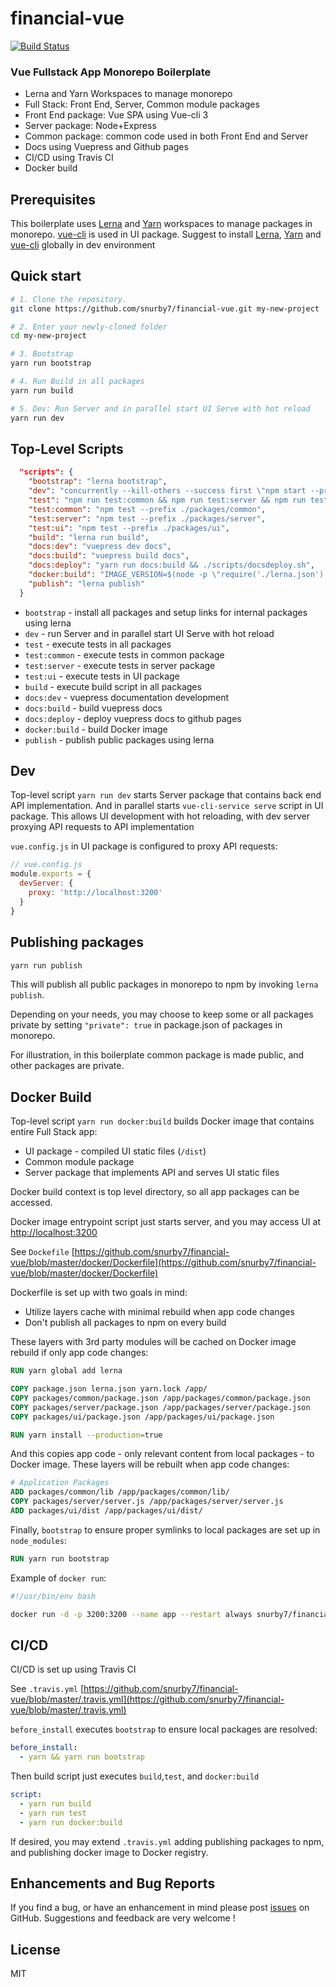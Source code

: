 # financial-vue

[![Build Status](https://travis-ci.org/snurby7/financial-vue.svg?branch=master)](https://travis-ci.org/snurby7/financial-vue)

### Vue Fullstack App Monorepo Boilerplate

* Lerna and Yarn Workspaces to manage monorepo
* Full Stack: Front End, Server, Common module packages
* Front End package: Vue SPA using Vue-cli 3
* Server package: Node+Express
* Common package: common code used in both Front End and Server
* Docs using Vuepress and Github pages
* CI/CD using Travis CI
* Docker build


## Prerequisites

This boilerplate uses [Lerna](https://lernajs.io/) and [Yarn](https://yarnpkg.com/lang/en/) workspaces to manage packages in monorepo.
[vue-cli](https://cli.vuejs.org/) is used in UI package. Suggest to install [Lerna](https://lernajs.io/), [Yarn](https://yarnpkg.com/en/docs/install) and [vue-cli](https://cli.vuejs.org/) globally in dev environment


## Quick start

```bash
# 1. Clone the repository.
git clone https://github.com/snurby7/financial-vue.git my-new-project

# 2. Enter your newly-cloned folder
cd my-new-project

# 3. Bootstrap
yarn run bootstrap

# 4. Run Build in all packages
yarn run build

# 5. Dev: Run Server and in parallel start UI Serve with hot reload
yarn run dev

```

## Top-Level Scripts


```json
  "scripts": {
    "bootstrap": "lerna bootstrap",
    "dev": "concurrently --kill-others --success first \"npm start --prefix ./packages/server\" \"npm run serve --prefix ./packages/ui\"",
    "test": "npm run test:common && npm run test:server && npm run test:ui",
    "test:common": "npm test --prefix ./packages/common",
    "test:server": "npm test --prefix ./packages/server",
    "test:ui": "npm test --prefix ./packages/ui",
    "build": "lerna run build",
    "docs:dev": "vuepress dev docs",
    "docs:build": "vuepress build docs",
    "docs:deploy": "yarn run docs:build && ./scripts/docsdeploy.sh",
    "docker:build": "IMAGE_VERSION=$(node -p \"require('./lerna.json').version\") && docker image build -t $npm_package_config_imageRepo:$IMAGE_VERSION -f ./docker/Dockerfile .",
    "publish": "lerna publish"
  }

```

* `bootstrap` - install all packages and setup links for internal packages using lerna
* `dev` - run Server and in parallel start UI Serve with hot reload
* `test` - execute tests in all packages
* `test:common` -  execute tests in common package
* `test:server` -  execute tests in server package
* `test:ui` -  execute tests in UI package
* `build` -  execute build script in all packages
* `docs:dev` - vuepress documentation development
* `docs:build` -  build vuepress docs
* `docs:deploy` - deploy vuepress docs to github pages
* `docker:build` - build Docker image
* `publish` - publish public packages using lerna


## Dev

Top-level script `yarn run dev` starts Server package that contains back end API implementation.
And in parallel starts `vue-cli-service serve` script in UI package.
This allows UI development with hot reloading, with dev server proxying API requests to API implementation


`vue.config.js` in UI package is configured to proxy API requests:

```js
// vue.config.js
module.exports = {
  devServer: {
    proxy: 'http://localhost:3200'
  }
}
```


## Publishing packages

```bash
yarn run publish
```

This will publish all public packages in monorepo to npm by invoking `lerna publish`.

Depending on your needs, you may choose to keep some or all packages private by setting `"private": true` in package.json of packages in monorepo.

For illustration, in this boilerplate common package is made public, and other packages are private.

## Docker Build

Top-level script `yarn run docker:build` builds Docker image that contains entire Full Stack app:

* UI package - compiled UI static files (`/dist`)
* Common module package
* Server package that implements API and serves UI static files

Docker build context is top level directory, so all app packages can be accessed.

Docker image entrypoint script just starts server, and you may access UI at [http://localhost:3200](http://localhost:3200)

See `Dockefile` [https://github.com/snurby7/financial-vue/blob/master/docker/Dockerfile](https://github.com/snurby7/financial-vue/blob/master/docker/Dockerfile)

Dockerfile is set up with two goals in mind:

* Utilize layers cache with minimal rebuild when app code changes
* Don't publish all packages to npm on every build

These layers with 3rd party modules will be cached on Docker image rebuild if only app code changes:

```dockerfile
RUN yarn global add lerna

COPY package.json lerna.json yarn.lock /app/
COPY packages/common/package.json /app/packages/common/package.json
COPY packages/server/package.json /app/packages/server/package.json
COPY packages/ui/package.json /app/packages/ui/package.json

RUN yarn install --production=true

```

And this copies app code - only relevant content from local packages - to Docker image.
These layers will be rebuilt when app code changes:

```dockerfile
# Application Packages
ADD packages/common/lib /app/packages/common/lib/
COPY packages/server/server.js /app/packages/server/server.js
ADD packages/ui/dist /app/packages/ui/dist/
```

Finally, `bootstrap` to ensure proper symlinks to local packages are set up in `node_modules`:

```dockerfile
RUN yarn run bootstrap
```

Example of `docker run`:

```bash
#!/usr/bin/env bash

docker run -d -p 3200:3200 --name app --restart always snurby7/financial-vue:0.1.8
```

## CI/CD

CI/CD is set up using Travis CI


See `.travis.yml` [https://github.com/snurby7/financial-vue/blob/master/.travis.yml](https://github.com/snurby7/financial-vue/blob/master/.travis.yml)

`before_install` executes `bootstrap` to ensure local packages are resolved:

```yaml
before_install:
  - yarn && yarn run bootstrap
```

Then build script just executes `build`,`test`, and `docker:build`

```yaml
script:
  - yarn run build
  - yarn run test
  - yarn run docker:build

```
If desired, you may extend `.travis.yml` adding publishing packages to npm, and publishing docker image to Docker registry.


## Enhancements and Bug Reports

If you find a bug, or have an enhancement in mind please post [issues](https://github.com/snurby7/financial-vue/issues) on GitHub.
Suggestions and feedback are very welcome !


## License

MIT
